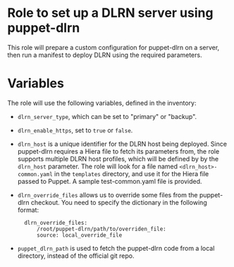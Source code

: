 Role to set up a DLRN server using puppet-dlrn
==============================================

This role will prepare a custom configuration for puppet-dlrn on a server,
then run a manifest to deploy DLRN using the required parameters.

# Variables

The role will use the following variables, defined in the inventory:

* `dlrn_server_type`, which can be set to "primary" or "backup".
* `dlrn_enable_https`, set to `true` or `false`.
* `dlrn_host` is a unique identifier for the DLRN host being deployed.
  Since puppet-dlrn requires a Hiera file to fetch its parameters from,
  the role supports multiple DLRN host profiles, which will be defined
  by by the `dlrn_host` parameter. The role will look for a file named
  `<dlrn_host>-common.yaml` in the `templates` directory, and use it for
  the Hiera file passed to Puppet. A sample test-common.yaml file is
  provided.
* `dlrn_override_files` allows us to override some files from the puppet-dlrn
  checkout. You need to specify the dictionary in the following format:

        dlrn_override_files:
            /root/puppet-dlrn/path/to/overriden_file:
            source: local_override_file
* `puppet_dlrn_path` is used to fetch the puppet-dlrn code from a local
  directory, instead of the official git repo.
